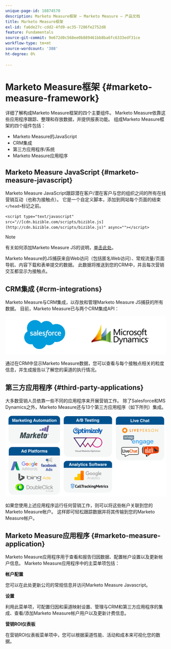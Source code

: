 ```yaml
---
unique-page-id: 18874570
description: Marketo Measure框架 — Marketo Measure — 产品文档
title: Marketo Measure框架
exl-id: fa6de27c-cdd2-4fd9-ac35-7286fe2752d8
feature: Fundamentals
source-git-commit: 9e672d0c568ee0b889461bb8ba6fc6333edf31ce
workflow-type: tm+mt
source-wordcount: '388'
ht-degree: 0%

---
```


# Marketo Measure框架 {#marketo-measure-framework}

详细了解构成Marketo Measure框架的四个主要组件。 Marketo Measure依靠这些应用程序跟踪、整理和存放数据，并提供报表功能。 组成Marketo Measure框架的四个组件包括：

* Marketo Measure的JavaScript
* CRM集成
* 第三方应用程序/系统
* Marketo Measure应用程序

## Marketo Measure JavaScript {#marketo-measure-javascript}

Marketo Measure JavaScript跟踪潜在客户/潜在客户与您的组织之间的所有在线营销互动（也称为接触点）。 它是一个自定义脚本，添加到网站每个页面的结束`</head>`标记之前。

`<script type="text/javascript" src="//[cdn.bizible.com/scripts/bizible.js](http://cdn.bizible.com/scripts/bizible.js)" async=""></script>`

>[!NOTE]
>
>有关如何添加Marketo Measure JS的说明，[单击此处](/help/marketo-measure-tracking/setting-up-tracking/adding-marketo-measure-script.md)。

Marketo Measure的JS捕获来自Web访问（包括匿名Web访问）、常规流量/页面导航、内容下载和表单提交的数据。 此数据将推送到您的CRM中，并且每次营销交互都显示为接触点。

## CRM集成 {#crm-integrations}

Marketo Measure与CRM集成，以存放和管理Marketo Measure JS捕获的所有数据。 目前，Marketo Measure已与两个CRM集成API：

![](assets/1-2.png)

通过在CRM中显示Marketo Measure数据，您可以查看与每个接触点相关的粒度信息，并生成报告以了解您的渠道的执行情况。

## 第三方应用程序 {#third-party-applications}

大多数营销人员依靠一些不同的应用程序来开展营销工作。 除了Salesforce和MS Dynamics之外，Marketo Measure还与13个第三方应用程序（如下所列）集成。

![](assets/2-1.png)

如果您使用上述应用程序运行任何营销工作，则可以将这些帐户关联到您的Marketo Measure帐户。 这样即可轻松跟踪数据并将其传输到您的Marketo Measure帐户。

## Marketo Measure应用程序 {#marketo-measure-application}

Marketo Measure应用程序用于查看和报告归因数据、配置帐户设置以及更新帐户信息。 Marketo Measure应用程序中的主菜单项包括：

**帐户配置**

您可以在此处更新公司的常规信息并访问Marketo Measure Javascript。

**设置**

利用此菜单项，可配置归因和渠道映射设置、管理与CRM和第三方应用程序的集成、查看/添加Marketo Measure帐户用户以及更新计费信息。

**营销ROI仪表板**

在营销ROI仪表板菜单项中，您可以根据渠道性能、活动和成本来可视化您的数据。
